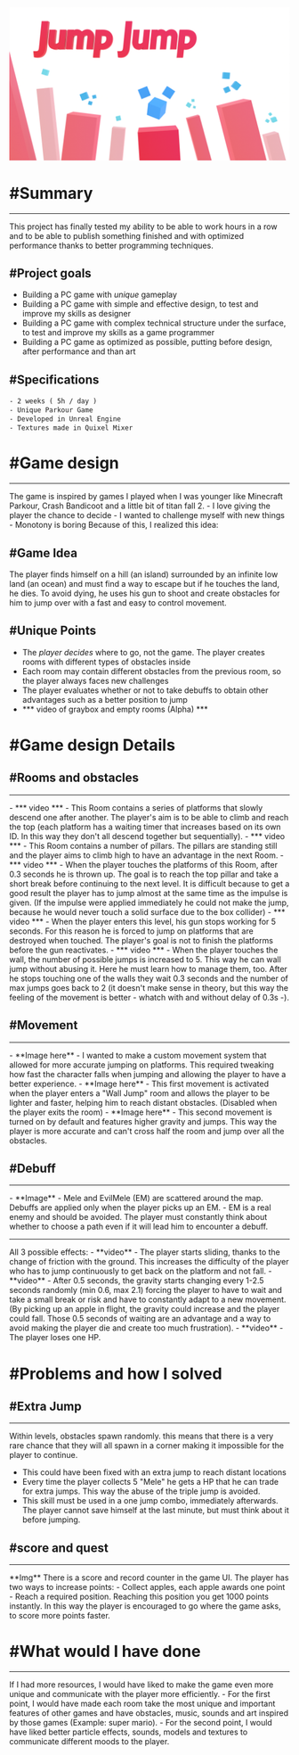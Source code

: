 ![](JumpJumpBanner2.png)
# #Summary
<hr>
This project has finally tested my ability to be able to work hours in a row and to be able to publish something finished and with optimized performance thanks to better programming techniques.

## #Project goals

- Building a PC game with *unique* gameplay
- Building a PC game with simple and effective design, to test and improve my skills as designer
- Building a PC game with complex technical structure under the surface, to test and improve my skills as a game programmer
- Building a PC game as optimized as possible, putting before design, after performance and than art


## #Specifications

    - 2 weeks ( 5h / day )
    - Unique Parkour Game
    - Developed in Unreal Engine
    - Textures made in Quixel Mixer


# #Game design
<hr>
The game is inspired by games I played when I was younger like Minecraft Parkour, Crash Bandicoot and a little bit of titan fall 2. 
- I love giving the player the chance to decide 
- I wanted to challenge myself with new things
- Monotony is boring
Because of this, I realized this idea:

## #Game Idea
The player finds himself on a hill (an island) surrounded by an infinite low land (an ocean) and must find a way to escape but if he touches the land, he dies. To avoid dying, he uses his gun to shoot and create obstacles for him to jump over with a fast and easy to control movement.

## #Unique Points

- The *player decides* where to go, not the game. The player creates rooms with different types of obstacles inside
- Each room may contain different obstacles from the previous room, so the player always faces new challenges
- The player evaluates whether or not to take debuffs to obtain other advantages such as a better position to jump
- *** video of graybox and empty rooms (Alpha) ***
  
# #Game design Details

## #Rooms and obstacles
<hr>
- *** video ***
- This Room contains a series of platforms that slowly descend one after another. The player's aim is to be able to climb and reach the top (each platform has a waiting timer that increases based on its own ID. In this way they don't all descend together but sequentially).
- *** video ***
- This Room contains a number of pillars. The pillars are standing still and the player aims to climb high to have an advantage in the next Room.
- *** video ***
- When the player touches the platforms of this Room, after 0.3 seconds he is thrown up. The goal is to reach the top pillar and take a short break before continuing to the next level. It is difficult because to get a good result the player has to jump almost at the same time as the impulse is given. (If the impulse were applied immediately he could not make the jump, because he would never touch a solid surface due to the box collider)
- *** video ***
- When the player enters this level, his gun stops working for 5 seconds. For this reason he is forced to jump on platforms that are destroyed when touched. The player's goal is not to finish the platforms before the gun reactivates.
- *** video ***
- When the player touches the wall, the number of possible jumps is increased to 5. This way he can wall jump without abusing it. Here he must learn how to manage them, too. After he stops touching one of the walls they wait 0.3 seconds and the number of max jumps goes back to 2 (it doesn't make sense in theory, but this way the feeling of the movement is better - whatch with and without delay of 0.3s -). 

## #Movement
<hr>
- **Image here**
- I wanted to make a custom movement system that allowed for more accurate jumping on platforms. This required tweaking how fast the character falls when jumping and allowing the player to have a better experience.
- **Image here**
- This first movement is activated when the player enters a "Wall Jump" room and allows the player to be lighter and faster, helping him to reach distant obstacles. (Disabled when the player exits the room)
- **Image here**
- This second movement is turned on by default and features higher gravity and jumps. This way the player is more accurate and can't cross half the room and jump over all the obstacles.

## #Debuff
<hr>
- **Image**
- Mele and EvilMele (EM) are scattered around the map. Debuffs are applied only when the player picks up an EM.
- EM is a real enemy and should be avoided. The player must constantly think about whether to choose a path even if it will lead him to encounter a debuff.
<hr>
All 3 possible effects:
- **video**
- The player starts sliding, thanks to the change of friction with the ground. This increases the difficulty of the player who has to jump continuously to get back on the platform and not fall.
- **video**
- After 0.5 seconds, the gravity starts changing every 1-2.5 seconds randomly (min 0.6, max 2.1) forcing the player to have to wait and take a small break or risk and have to constantly adapt to a new movement. (By picking up an apple in flight, the gravity could increase and the player could fall. Those 0.5 seconds of waiting are an advantage and a way to avoid making the player die and create too much frustration).
- **video**
- The player loses one HP.


# #Problems and how I solved

## #Extra Jump
<hr>
Within levels, obstacles spawn randomly. this means that there is a very rare chance that they will all spawn in a corner making it impossible for the player to continue.

- This could have been fixed with an extra jump to reach distant locations
- Every time the player collects 5 "Mele" he gets a HP that he can trade for extra jumps. This way the abuse of the triple jump is avoided.
- This skill must be used in a one jump combo, immediately afterwards. The player cannot save himself at the last minute, but must think about it before jumping.
## #score and quest
<hr>
**Img**
There is a score and record counter in the game UI. The player has two ways to increase points:
- Collect apples, each apple awards one point
- Reach a required position. Reaching this position you get 1000 points instantly. In this way the player is encouraged to go where the game asks, to score more points faster.

# #What would I have done
<hr>
 If I had more resources, I would have liked to make the game even more unique and communicate with the player more efficiently.
- For the first point, I would have made each room take the most unique and important features of other games and have obstacles, music, sounds and art inspired by those games (Example: super mario).
- For the second point, I would have liked better particle effects, sounds, models and textures to communicate different moods to the player.
